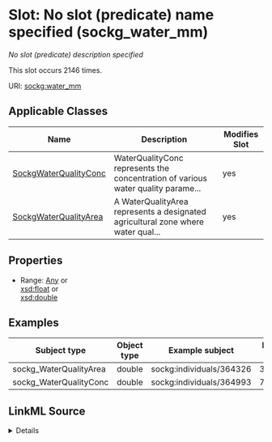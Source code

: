

# Slot: No slot (predicate) name specified (sockg_water_mm)


_No slot (predicate) description specified_






This slot occurs 2146 times.


URI: [sockg:water_mm](https://idir.uta.edu/sockg-ontology/docs/water_mm)



<!-- no inheritance hierarchy -->





## Applicable Classes

| Name | Description | Modifies Slot |
| --- | --- | --- |
| [SockgWaterQualityConc](../classes/SockgWaterQualityConc.md) | WaterQualityConc represents the concentration of various water quality parame... |  yes  |
| [SockgWaterQualityArea](../classes/SockgWaterQualityArea.md) | A WaterQualityArea represents a designated agricultural zone where water qual... |  yes  |







## Properties

* Range: [Any](../classes/Any.md)&nbsp;or&nbsp;<br />[xsd:float](http://www.w3.org/2001/XMLSchema#float)&nbsp;or&nbsp;<br />[xsd:double](http://www.w3.org/2001/XMLSchema#double)






## Examples

| Subject type | Object type | Example subject | Example object | Occurrences |
| --- | --- | --- | --- | --- |
| sockg_WaterQualityArea | double | sockg:individuals/364326 | 33.61166 | 667 |
| sockg_WaterQualityConc | double | sockg:individuals/364993 | 70.85973 | 1479 |




## LinkML Source

<details>

```yaml
name: sockg_water_mm
annotations:
  count:
    tag: count
    value: 2146
description: No slot (predicate) description specified
title: No slot (predicate) name specified
examples:
- object:
    example_object: '33.61166'
    example_object_type: double
    example_predicate: sockg:water_mm
    example_subject: sockg:individuals/364326
    example_subject_type: sockg_WaterQualityArea
- object:
    example_object: '70.85973'
    example_object_type: double
    example_predicate: sockg:water_mm
    example_subject: sockg:individuals/364993
    example_subject_type: sockg_WaterQualityConc
from_schema: soc-kg
rank: 1000
domain: sockg_WaterQualityConc
slot_uri: sockg:water_mm
alias: sockg_water_mm
domain_of:
- sockg_WaterQualityArea
- sockg_WaterQualityConc
range: Any
any_of:
- range: float
- range: double

```
</details>